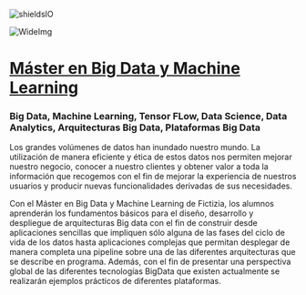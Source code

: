 ![shieldsIO](https://img.shields.io/github/issues/Fictizia/Master-en-Big-Data-y-Machine-Learning_ed1.svg)

![WideImg](https://fictizia.com/img/github/Fictizia-plan-estudios-github.jpg)

# [Máster en Big Data y Machine Learning](https://fictizia.com/formacion/master-big-data)
### Big Data, Machine Learning, Tensor FLow, Data Science, Data Analytics, Arquitecturas Big Data, Plataformas Big Data

Los grandes volúmenes de datos han inundado nuestro mundo. La utilización de manera eficiente y ética de estos datos nos permiten mejorar nuestro negocio, conocer a nuestro clientes y obtener valor a toda la información que recogemos con el fin de mejorar la experiencia de nuestros usuarios y producir nuevas funcionalidades derivadas de sus necesidades.

Con el Máster en Big Data y Machine Learning de Fictizia, los alumnos aprenderán los fundamentos básicos para el diseño, desarrollo y despliegue de arquitecturas Big data con el fin de construir desde aplicaciones sencillas que impliquen sólo alguna de las fases del ciclo de vida de los datos hasta aplicaciones complejas que permitan desplegar de manera completa una pipeline sobre una de las diferentes arquitecturas que se describe en programa. Además, con el fin de presentar una perspectiva global de las diferentes tecnologías BigData que existen actualmente se realizarán ejemplos prácticos de diferentes plataformas.
